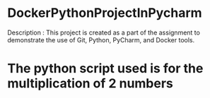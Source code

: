 # DockerPythonProjectInPycharm
Description : This project is created as a part of the assignment to demonstrate the use of Git, Python, PyCharm, and Docker tools.

# The python script used is for the multiplication of 2 numbers


